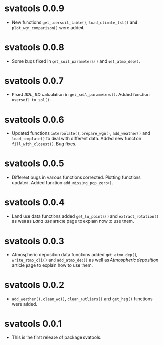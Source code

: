 # svatools 0.0.9 

* New functions `get_usersoil_table()`, `load_climate_lst()` and `plot_wgn_comparison()` were added. 

# svatools 0.0.8

* Some bugs fixed in `get_soil_parameters()` and `get_atmo_dep()`.

# svatools 0.0.7

* Fixed *SOL_BD* calculation in `get_soil_parameters()`. Added function `usersoil_to_sol()`. 

# svatools 0.0.6

* Updated functions `interpolate()`, `prepare_wgn()`, `add_weather()` and `load_template()` to deal with different data. Added new function `fill_with_closest()`. Bug fixes. 

# svatools 0.0.5

* Different bugs in various functions corrected. Plotting functions updated. Added function `add_missing_pcp_zero()`.

# svatools 0.0.4

* Land use data functions added `get_lu_points()` and `extract_rotation()` as well as *Land use* article page to explain how to use them.

# svatools 0.0.3

* Atmospheric deposition data functions added `get_atmo_dep()`, `write_atmo_cli()` and `add_atmo_dep()` as well as *Atmospheric deposition* article page to explain how to use them.

# svatools 0.0.2

* `add_weather()`, `clean_wq()`, `clean_outliers()` and `get_hsg()` functions were added. 

# svatools 0.0.1

* This is the first release of package svatools.
